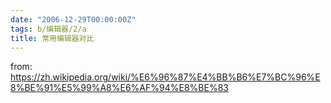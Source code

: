 ```yaml
---
date: "2006-12-29T00:00:00Z"
tags: b/编辑器/2/a
title: 常用编辑器对比
---
```


from: https://zh.wikipedia.org/wiki/%E6%96%87%E4%BB%B6%E7%BC%96%E8%BE%91%E5%99%A8%E6%AF%94%E8%BE%83
